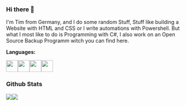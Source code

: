 ### Hi there 👋

I'm Tim from Germany, and I do some random Stuff, Stuff like building a Website with HTML and CSS or I write automations with Powershell. But what I most like to do is Programming with C#, I also work on an Open Source Backup Programm witch you can find here.

**Languages:**

<img height="32" width="32" src="https://cdn.cdnlogo.com/logos/c/27/c.svg" /><img height="32" width="32" src="https://upload.wikimedia.org/wikipedia/commons/2/2f/PowerShell_5.0_icon.png" /><img height="32" width="32" src="https://icons.iconarchive.com/icons/cornmanthe3rd/plex/256/Other-html-5-icon.png" /><img height="32" width="32" src="https://cdn-icons-png.flaticon.com/512/5968/5968242.png" />


### Github Stats
<img src="https://github-readme-stats.vercel.app/api?username=SexyJackXy&show_icons=true"/><img src="https://github-readme-stats.vercel.app/api/top-langs?username=SexyJackXy&layout=compact"/>

